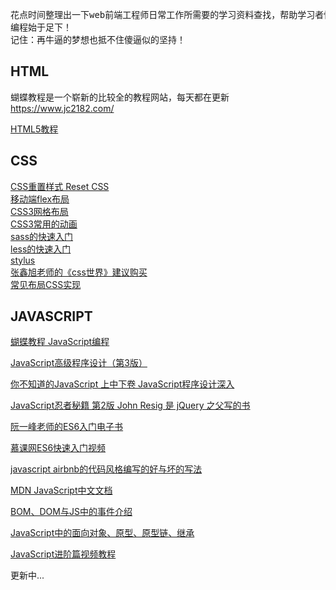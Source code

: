 <pre>
花点时间整理出一下web前端工程师日常工作所需要的学习资料查找，帮助学习者快速掌握前端工程师开发的基本知识
编程始于足下！
记住：再牛逼的梦想也抵不住傻逼似的坚持！
</pre>

## HTML

蝴蝶教程是一个崭新的比较全的教程网站，每天都在更新 <a href="https://www.jc2182.com/">https://www.jc2182.com/</a>
<p><a href="https://www.jc2182.com/html5-jianjie/333.html">HTML5教程</a></p>

## CSS

<a href="https://meyerweb.com/eric/tools/css/reset/">CSS重置样式 Reset CSS</a><br>
<a href="http://www.ruanyifeng.com/blog/2018/10/flexbox-form.html">移动端flex布局</a><br>
<a href="https://www.imooc.com/article/28513?block_id=tuijian_wz">CSS3网格布局</a><br>
<a href="https://www.cnblogs.com/starof/p/4968769.html">CSS3常用的动画</a><br>
<a href="https://www.sass.hk/">sass的快速入门<a><br>
<a href="http://lesscss.cn/">less的快速入门</a><br>
<a href="http://stylus-lang.com/">stylus</a><br>
<a href="https://www.cssworld.cn/">张鑫旭老师的《css世界》建议购买</a><br>
<a href="https://github.com/Sweet-KK/css-layout">常见布局CSS实现</a><br>


## JAVASCRIPT
<p><a href="https://www.jc2182.com/javascript-jiaocheng/67.html">蝴蝶教程 JavaScript编程</a></p>
<p><a href="https://item.jd.com/10951037.html">JavaScript高级程序设计（第3版）</a></p>
<p><a href="https://item.jd.com/40776018022.html">你不知道的JavaScript 上中下卷 JavaScript程序设计深入</a></p>
<p><a href="https://item.jd.com/12306772.html">JavaScript忍者秘籍 第2版 John Resig 是 jQuery 之父写的书</a></p>
<p><a href="http://es6.ruanyifeng.com/">阮一峰老师的ES6入门电子书</a></p>
<p><a href="http://www.imooc.com/learn/955">慕课网ES6快速入门视频</a></p>
<p><a href="https://github.com/airbnb/javascript#types">javascript airbnb的代码风格编写的好与坏的写法</a></p>
<p><a href="https://developer.mozilla.org/zh-CN/docs/Web/JavaScript">MDN JavaScript中文文档</a></p>
<p><a href="http://www.php.cn/js-tutorial-360445.html">BOM、DOM与JS中的事件介绍</a></p>
<p><a href="https://segmentfault.com/a/1190000011363171">JavaScript中的面向对象、原型、原型链、继承</a></p>
<p><a href="https://www.imooc.com/learn/10">JavaScript进阶篇视频教程</a></p>


<p>更新中...</p>
